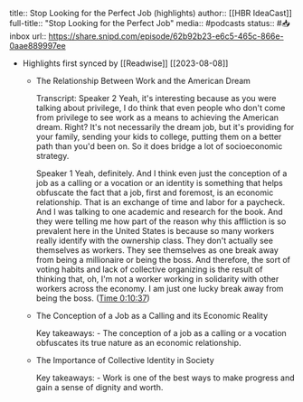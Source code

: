 title:: Stop Looking for the Perfect Job (highlights)
author:: [[HBR IdeaCast]]
full-title:: "Stop Looking for the Perfect Job"
media:: #podcasts
status:: #📥inbox 
url:: https://share.snipd.com/episode/62b92b23-e6c5-465c-866e-0aae889997ee

- Highlights first synced by [[Readwise]] [[2023-08-08]]
	- The Relationship Between Work and the American Dream
	  
	  Transcript:
	  Speaker 2
	  Yeah, it's interesting because as you were talking about privilege, I do think that even people who don't come from privilege to see work as a means to achieving the American dream. Right? It's not necessarily the dream job, but it's providing for your family, sending your kids to college, putting them on a better path than you'd been on. So it does bridge a lot of socioeconomic strategy.
	  
	  Speaker 1
	  Yeah, definitely. And I think even just the conception of a job as a calling or a vocation or an identity is something that helps obfuscate the fact that a job, first and foremost, is an economic relationship. That is an exchange of time and labor for a paycheck. And I was talking to one academic and research for the book. And they were telling me how part of the reason why this affliction is so prevalent here in the United States is because so many workers really identify with the ownership class. They don't actually see themselves as workers. They see themselves as one break away from being a millionaire or being the boss. And therefore, the sort of voting habits and lack of collective organizing is the result of thinking that, oh, I'm not a worker working in solidarity with other workers across the economy. I am just one lucky break away from being the boss. ([Time 0:10:37](https://share.snipd.com/snip/75868892-cbbb-4291-bdd0-c1c1844f7eb5))
	- The Conception of a Job as a Calling and its Economic Reality
	  
	  Key takeaways:
	  \- The conception of a job as a calling or a vocation obfuscates its true nature as an economic relationship.
	- The Importance of Collective Identity in Society
	  
	  Key takeaways:
	  \- Work is one of the best ways to make progress and gain a sense of dignity and worth.